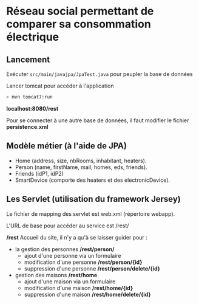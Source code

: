 # Réseau social permettant de comparer sa consommation électrique

## Lancement

Exécuter `src/main/javajpa/JpaTest.java` pour peupler la base de données

Lancer tomcat pour accéder à l'application
```bash
> mvn tomcat7:run
```
**localhost:8080/rest**

Pour se connecter à une autre base de données, il faut modifier le fichier **persistence.xml**

## Modèle métier (à l'aide de JPA)

- Home (address, size, nbRooms, inhabitant, heaters).
- Person (name, firstName, mail, homes, eds, friends).
- Friends (idP1, idP2)
- SmartDevice (comporte des heaters et des electronicDevice).


## Les Servlet (utilisation du framework Jersey)

Le fichier de mapping des servlet est web.xml (répertoire webapp).

L'URL de base pour accéder au service est /rest/

**/rest** Accueil du site, il n'y a qu'à se laisser guider pour :
- la gestion des personnes **/rest/person/**
	- ajout d'une personne via un formulaire
	- modification d'une personne **/rest/person/{id}**
	- suppression d'une personne **/rest/person/delete/{id}**
- gestion des maisons **/rest/home**
	- ajout d'une maison via un formulaire
	- modification d'une maison **/rest/home/{id}**
	- suppression d'une maison **/rest/home/delete/{id}**
